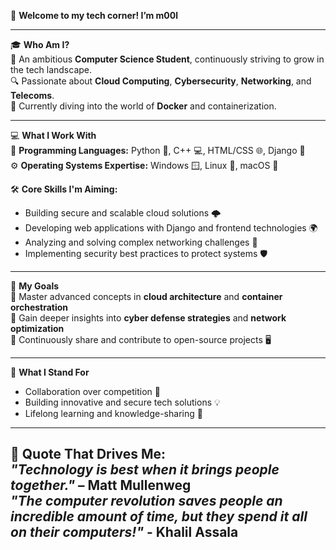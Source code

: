 
👋 **Welcome to my tech corner! I’m m00l**  

---

🎓 **Who Am I?**  
   🌱 An ambitious **Computer Science Student**, continuously striving to grow in the tech landscape.  
   🔍 Passionate about **Cloud Computing**, **Cybersecurity**, **Networking**, and **Telecoms**.  
   🚀 Currently diving into the world of **Docker** and containerization.  

---

💻 **What I Work With**  
   🌟 **Programming Languages:** Python 🐍, C++ 💻, HTML/CSS 🌐, Django 🌿  
   ⚙️ **Operating Systems Expertise:** Windows 🪟, Linux 🐧, macOS 🍎  

🛠️ **Core Skills I'm Aiming:**  
   - Building secure and scalable cloud solutions 🌩️  
   - Developing web applications with Django and frontend technologies 🌍  
   - Analyzing and solving complex networking challenges 📡  
   - Implementing security best practices to protect systems 🛡️  

---

🎯 **My Goals**  
   🔹 Master advanced concepts in **cloud architecture** and **container orchestration**  
   🔹 Gain deeper insights into **cyber defense strategies** and **network optimization**  
   🔹 Continuously share and contribute to open-source projects 🖥️  

---

🤝 **What I Stand For**  
   - Collaboration over competition 🤝  
   - Building innovative and secure tech solutions 💡  
   - Lifelong learning and knowledge-sharing 📘  

---

📝 **Quote That Drives Me:**  
_"Technology is best when it brings people together."_ – Matt Mullenweg  
_"The computer revolution saves people an incredible amount of time, but they spend it all on their computers!"_ - Khalil Assala
---

